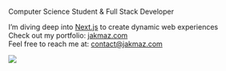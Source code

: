 Computer Science Student & Full Stack Developer

I’m diving deep into [Next.js](https://nextjs.org/) to create dynamic web experiences<br>
Check out my portfolio: [jakmaz.com](https://jakmaz.com)<br>
Feel free to reach me at: contact@jakmaz.com<br>

![](https://komarev.com/ghpvc/?username=jakmaz&color=grey)
